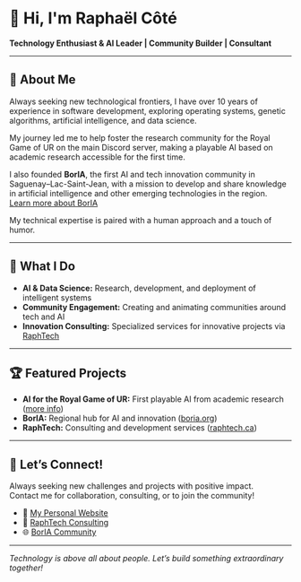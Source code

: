 # 👋 Hi, I'm Raphaël Côté

**Technology Enthusiast & AI Leader | Community Builder | Consultant**

---

## 🚀 About Me

Always seeking new technological frontiers, I have over 10 years of experience in software development, exploring operating systems, genetic algorithms, artificial intelligence, and data science.

My journey led me to help foster the research community for the Royal Game of UR on the main Discord server, making a playable AI based on academic research accessible for the first time.

I also founded **BorIA**, the first AI and tech innovation community in Saguenay–Lac-Saint-Jean, with a mission to develop and share knowledge in artificial intelligence and other emerging technologies in the region.  
[Learn more about BorIA](https://boria.org)

My technical expertise is paired with a human approach and a touch of humor.

---

## 🌟 What I Do

- **AI & Data Science:** Research, development, and deployment of intelligent systems
- **Community Engagement:** Creating and animating communities around tech and AI
- **Innovation Consulting:** Specialized services for innovative projects via [RaphTech](https://raphtech.ca)

---

## 🏆 Featured Projects

- **AI for the Royal Game of UR:** First playable AI from academic research ([more info](https://raphaelcote.com))
- **BorIA:** Regional hub for AI and innovation ([boria.org](https://boria.org))
- **RaphTech:** Consulting and development services ([raphtech.ca](https://raphtech.ca))

---

## 🤝 Let’s Connect!

Always seeking new challenges and projects with positive impact.  
Contact me for collaboration, consulting, or to join the community!

- 📄 [My Personal Website](https://raphaelcote.com)
- 💼 [RaphTech Consulting](https://raphtech.ca)
- 🌐 [BorIA Community](https://boria.org)

---

*Technology is above all about people. Let’s build something extraordinary together!*
